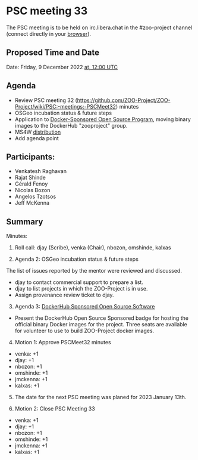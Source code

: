 # PSC meeting 33

The PSC meeting is to be held on irc.libera.chat in the #zoo-project channel (connect directly in your [browser](https://web.libera.chat/#zoo-project)).

## Proposed Time and Date

Date: Friday, 9 December 2022 [at, 12:00 UTC](https://www.timeanddate.com/worldclock/fixedtime.html?year=2022&month=12&day=9&hour=12&min=0&sec=0&msg=ZOO-Project+PSC+Meeting)

## Agenda

* Review PSC meeting 32 (https://github.com/ZOO-Project/ZOO-Project/wiki/PSC:-meetings:-PSCMeet32) minutes
* OSGeo incubation status & future steps
* Application to [Docker-Sponsored Open Source Program](https://www.docker.com/community/open-source/application/), moving binary images to the DockerHub "zooproject" group.
* MS4W [distribution](https://ms4w.com/trac/ticket/305)
* Add agenda point

## Participants:

* Venkatesh Raghavan
* Rajat Shinde
* Gérald Fenoy
* Nicolas Bozon
* Angelos Tzotsos
* Jeff McKenna


## Summary

Minutes:
1. Roll call: djay (Scribe), venka (Chair), nbozon, omshinde, kalxas

3. Agenda 2: OSGeo incubation status & future steps

The list of issues reported by the mentor were reviewed and discussed.

 * djay to contact commercial support to prepare a list.
 * djay to list projects in which the ZOO-Project is in use.
 * Assign provenance review ticket to djay.

3. Agenda 3:  [DockerHub Sponsored Open Source Software](https://hub.docker.com/r/zooproject/zoo-project)

 * Present the DockerHub Open Source Sponsored badge for hosting the official binary Docker images for the project. Three seats are available for volunteer to use to build ZOO-Project docker images.

4. Motion 1: Approve PSCMeet32 minutes

* venka: +1
* djay: +1 
* nbozon: +1 
* omshinde: +1
* jmckenna: +1
* kalxas: +1 

5. The date for the next PSC meeting was planed for 2023 January 13th.

6. Motion 2: Close PSC Meeting 33

* venka: +1
* djay: +1 
* nbozon: +1 
* omshinde: +1
* jmckenna: +1
* kalxas: +1 


